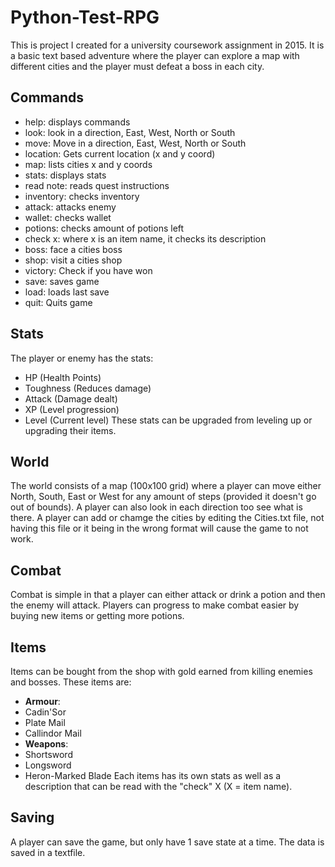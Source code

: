 # Python-Test-RPG
This is project I created for a university coursework assignment in 2015. It is a basic text based adventure where the player can explore a map with different cities and the player must defeat a boss in each city. 
## Commands
- help: displays commands
- look: look in a direction, East, West, North or South
- move: Move in a direction, East, West, North or South
- location: Gets current location (x and y coord)
- map: lists cities x and y coords
- stats: displays stats
- read note: reads quest instructions
- inventory: checks inventory
- attack: attacks enemy
- wallet: checks wallet
- potions: checks amount of potions left
- check x: where x is an item name, it checks its description
- boss: face a cities boss
- shop: visit a cities shop
- victory: Check if you have won
- save: saves game
- load: loads last save
- quit: Quits game


## Stats
The player or enemy has the stats:
- HP (Health Points)
- Toughness (Reduces damage)
- Attack (Damage dealt)
- XP (Level progression)
- Level (Current level)
These stats can be upgraded from leveling up or upgrading their items.

## World 
The world consists of a map (100x100 grid) where a player can move either North, South, East or West for any amount of steps (provided it doesn't go out of bounds). A player can also look in each direction too see what is there. A player can add or chamge the cities by editing the Cities.txt file, not having this file or it being in the wrong format will cause the game to not work.

## Combat 
Combat is simple in that a player can either attack or drink a potion and then the enemy will attack. Players can progress to make combat easier by buying new items or getting more potions.

## Items 
Items can be bought from the shop with gold earned from killing enemies and bosses. These items are:
- **Armour**:
- Cadin'Sor
- Plate Mail
- Callindor Mail
- **Weapons**:
- Shortsword
- Longsword
- Heron-Marked Blade 
Each items has its own stats as well as a description that can be read with the "check" X (X = item name).

## Saving 
A player can save the game, but only have 1 save state at a time. The data is saved in a textfile.
